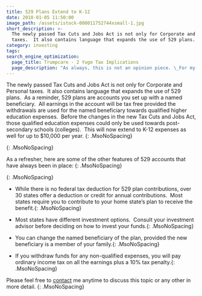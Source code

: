```yaml
---
title: 529 Plans Extend to K-12
date: 2018-01-05 11:50:00
image_path: /assets/istock-000011752744xsmall-1.jpg
short_description: >-
  The newly passed Tax Cuts and Jobs Act is not only for Corporate and Personal
  taxes.  It also contains language that expands the use of 529 plans.
category: investing
tags:
search_engine_optimization:
  page_title: Trumpcare - 2 Yuge Tax Implications
  page_description: "As always, this is not an opinion piece. \_For my full stance on the Better Care Act (BCRA) you'll have to wait for my exclusive Rachel Maddow interview airing soon. \_For now, we can look at the tax implications if the current BCRA is passed through the senate."
---
```



The newly passed Tax Cuts and Jobs Act is not only for Corporate and Personal taxes.  It also contains language that expands the use of 529 plans.  As a reminder, 529 plans are accounts you set up with a named beneficiary.  All earnings in the account will be tax free provided the withdrawals are used for the named beneficiary towards qualified higher education expenses.  Before the changes in the new Tax Cuts and Jobs Act, those qualified education expenses could only be used towards post-secondary schools (colleges).  This will now extend to K-12 expenses as well for up to $10,000 per year.
{: .MsoNoSpacing}

{: .MsoNoSpacing}

As a refresher, here are some of the other features of 529 accounts that have always been in place:
{: .MsoNoSpacing}

{: .MsoNoSpacing}

* While there is no federal tax deduction for 529 plan contributions, over 30 states offer a deduction or credit for annual contributions.  Most states require you to contribute to your home state’s plan to receive the benefit.{: .MsoNoSpacing}

* Most states have different investment options.  Consult your investment advisor before deciding on how to invest your funds.{: .MsoNoSpacing}

* You can change the named beneficiary of the plan, provided the new beneficiary is a member of your family.{: .MsoNoSpacing}

* If you withdraw funds for any non-qualified expenses, you will pay ordinary income tax on all the earnings plus a 10% tax penalty.{: .MsoNoSpacing}

Please feel free to [contact](http://www.intelligentinvestingllc.com/contact/) me anytime to discuss this topic or any other in more detail.
{: .MsoNoSpacing}